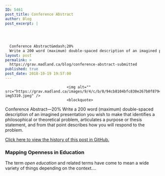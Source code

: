 ```yaml
---
ID: 5461
post_title: Conference Abstract
author: Blog
post_excerpt: |
  
  
  
  
  Conference Abstract&mdash;20%
  Write a 200 word (maximum) double-spaced description of an imagined presentation you wish to make that identifies a philosophical or theor...
layout: post
permalink: >
  https://grav.madland.ca/blog/conference-abstract-submitted
published: true
post_date: 2018-10-19 19:57:00
---
```


                
                                <img alt="" src="https://grav.madland.ca/images/9/4/c/b/8/94cb8104bfc830e267b0f87945abb9f96a5b9796-img5310.jpeg" />
                                <blockquote>
<p>Conference Abstract&mdash;20%
Write a 200 word (maximum) double-spaced description of an imagined presentation you wish to make that identifies a philosophical or theoretical problem, articulates a purpose or thesis statement, and from that point describes how you will respond to the problem.</p>
</blockquote><div class="notices blue">
<p><a href="https://github.com/cmadland/phd/commits/master/EDCI614/Assignments/conference-abstract.md"  rel="nofollow noopener noreferrer" class="external-link no-image">Click here to view the history of this post in GitHub.</a></p>
</div><h3>Mapping Openness in Education</h3><p>The term <em>open education</em> and related terms have come to mean a wide variety of things depending on the context....</p>